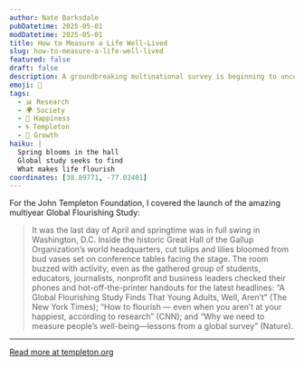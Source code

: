 ```yaml
---
author: Nate Barksdale
pubDatetime: 2025-05-01
modDatetime: 2025-05-01
title: How to Measure a Life Well-Lived
slug: how-to-measure-a-life-well-lived
featured: false
draft: false
description: A groundbreaking multinational survey is beginning to uncover insights into the when, where, and why of human flourishing
emoji: 🌟
tags:
  - 📊 Research
  - 🌍 Society
  - 🌸 Happiness
  - 🌀 Templeton
  - 🌱 Growth
haiku: |
  Spring blooms in the hall
  Global study seeks to find
  What makes life flourish
coordinates: [38.89771, -77.02401]
---
```


For the John Templeton Foundation, I covered the launch of the amazing multiyear Global Flourishing Study:

> It was the last day of April and springtime was in full swing in Washington, D.C. Inside the historic Great Hall of the Gallup Organization’s world headquarters, cut tulips and lilies bloomed from bud vases set on conference tables facing the stage. The room buzzed with activity, even as the gathered group of students, educators, journalists, nonprofit and business leaders checked their phones and hot-off-the-printer handouts for the latest headlines: “A Global Flourishing Study Finds That Young Adults, Well, Aren’t” (The New York Times); “How to flourish –– even when you aren’t at your happiest, according to research” (CNN); and “Why we need to measure people’s well-being—lessons from a global survey” (Nature).

---

[Read more at templeton.org](https://www.templeton.org/news/how-to-measure-a-life-well-lived)
